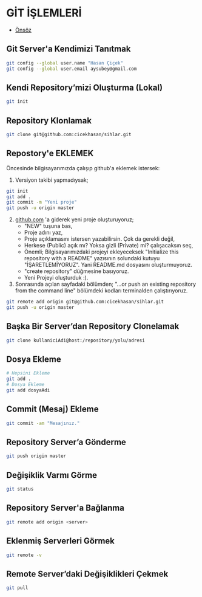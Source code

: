 # GİT İŞLEMLERİ

- [Önsöz](https://github.com/cicekhasan/Linux)


## Git Server'a Kendimizi Tanıtmak

```bash
git config --global user.name "Hasan Çiçek"
git config --global user.email aysubey@gmail.com 
```

## Kendi Repository’mizi Oluşturma (Lokal)

```bash
git init 
```

## Repository Klonlamak

```bash
git clone git@github.com:cicekhasan/sihlar.git
```

## Repostory'e EKLEMEK
Öncesinde bilgisayarımızda çalışıp github'a eklemek istersek:
1. Versiyon takibi yapmadıysak;
```bash
git init 
git add .
git commit -m "Yeni proje"
git push -u origin master 
```
2. [github.com](https://github.com/) 'a giderek yeni proje oluşturuyoruz;
	- "NEW" tuşuna bas,
	- Proje adını yaz,
	- Proje açıklamasını istersen yazabilirsin. Çok da gerekli değil,
	- Herkese (Public) açık mı? Yoksa gizli (Private) mi? çalışacaksın seç,
	- Önemli; Bilgisayarımızdaki projeyi ekleyeceksek "Initialize this repository with a README" yazısının solundaki kutuyu "İŞARETLEMİYORUZ". Yani README.md dosyasını oluşturmuyoruz.
	- "create repository" düğmesine basıyoruz.
	- Yeni Projeyi oluşturduk :).
3. Sonrasında açılan sayfadaki bölümden; "…or push an existing repository from the command line" bölümdeki kodları terminalden çalıştırıyoruz.

```bash 
git remote add origin git@github.com:cicekhasan/sihlar.git
git push -u origin master
```

## Başka Bir Server’dan Repository Clonelamak

```bash
git clone kullaniciAdi@host:/repository/yolu/adresi
```

## Dosya Ekleme

```bash
# Hepsini Ekleme
git add .
# Dosya Ekleme
git add dosyaAdi
```

## Commit (Mesaj) Ekleme

```bash
git commit -am "Mesajınız."
```

## Repository Server’a Gönderme

```bash
git push origin master
```

## Değişiklik Varmı Görme 

```bash
git status
```

## Repository Server'a Bağlanma

```bash
git remote add origin <server>
```

## Eklenmiş Serverleri Görmek

```bash
git remote -v
```

## Remote Server’daki Değişiklikleri Çekmek

```bash
git pull
```
